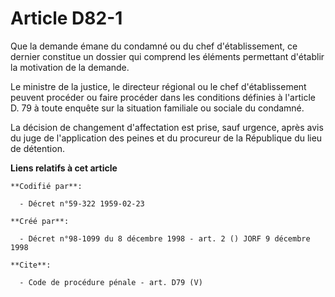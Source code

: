 # Article D82-1

Que la demande émane du condamné ou du chef d'établissement, ce dernier constitue un dossier qui comprend les éléments
permettant d'établir la motivation de la demande. 

Le ministre de la justice, le directeur régional ou le chef d'établissement peuvent procéder ou faire procéder dans les
conditions définies à l'article D. 79 à toute enquête sur la situation familiale ou sociale du condamné. 

La décision de changement d'affectation est prise, sauf urgence, après avis du juge de l'application des peines et du
procureur de la République du lieu de détention.

**Liens relatifs à cet article**

	**Codifié par**:

	  - Décret n°59-322 1959-02-23

	**Créé par**:

	  - Décret n°98-1099 du 8 décembre 1998 - art. 2 () JORF 9 décembre 1998

	**Cite**:

	  - Code de procédure pénale - art. D79 (V)
